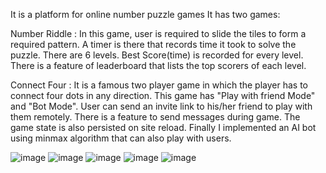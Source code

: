It is a platform for online number puzzle games
It has two games:

Number Riddle : In this game, user is required to slide the
tiles to form a required pattern. A timer is there that records
time it took to solve the puzzle. There are 6 levels. Best
Score(time) is recorded for every level. There is a feature of
leaderboard that lists the top scorers of each level.

Connect Four : It is a famous two player game in which the
player has to connect four dots in any direction. This game
has "Play with friend Mode" and "Bot Mode". User can send
an invite link to his/her friend to play with them remotely.
There is a feature to send messages during game. The game
state is also persisted on site reload. Finally I implemented
an AI bot using minmax algorithm that can also play with
users.

![image](https://github.com/ahsan722505/numpuzz/assets/79001785/5b4a759d-8fb9-44ea-bed9-1693c24b7e0b)
![image](https://github.com/ahsan722505/numpuzz/assets/79001785/504be947-6f19-4c8d-96d1-563616467cfc)
![image](https://github.com/ahsan722505/numpuzz/assets/79001785/396a63d7-9195-4904-af46-e9eba5dfdf3a)
![image](https://github.com/ahsan722505/numpuzz/assets/79001785/91aca4bb-4ea8-43cc-a69c-af9e4335bcd0)
![image](https://github.com/ahsan722505/numpuzz/assets/79001785/667a52da-5449-41aa-b9ab-76058d88f21e)





